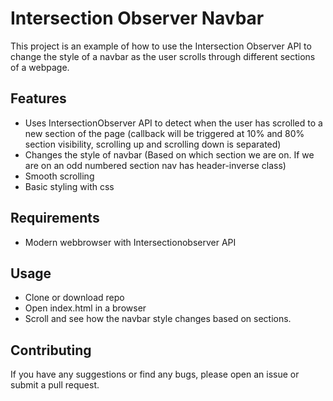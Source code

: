 # Intersection Observer Navbar

This project is an example of how to use the Intersection Observer API to change the style of a navbar as the user scrolls through different sections of a webpage.


## Features

- Uses IntersectionObserver API to detect when the user has scrolled to a new section of the page (callback will be triggered at 10% and 80% section visibility, scrolling up and scrolling down is separated)
- Changes the style of navbar (Based on which section we are on. If we are on an odd numbered section nav has header-inverse class)
- Smooth scrolling
- Basic styling with css


## Requirements

- Modern webbrowser with Intersectionobserver API



## Usage

- Clone or download repo
- Open index.html in a browser
- Scroll and see how the navbar style changes based on sections.

## Contributing

If you have any suggestions or find any bugs, please open an issue or submit a pull request.